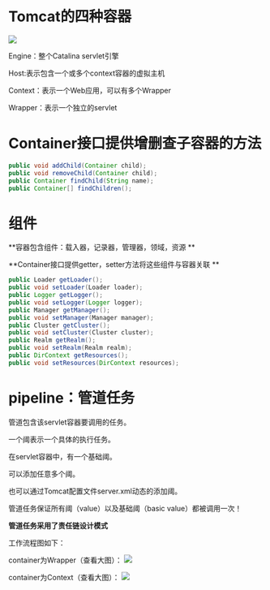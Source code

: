 # Tomcat的四种容器

![](/image/TomcatContainer.jpg)

Engine：整个Catalina servlet引擎

Host:表示包含一个或多个context容器的虚拟主机

Context：表示一个Web应用，可以有多个Wrapper

Wrapper：表示一个独立的servlet

# Container接口提供增删查子容器的方法

```java
public void addChild(Container child);
public void removeChild(Container child);
public Container findChild(String name);
public Container[] findChildren();
```

# 组件

**容器包含组件：载入器，记录器，管理器，领域，资源  **

**Container接口提供getter，setter方法将这些组件与容器关联  **

```java
public Loader getLoader();
public void setLoader(Loader loader);
public Logger getLogger();
public void setLogger(Logger logger);
public Manager getManager();
public void setManager(Manager manager);
public Cluster getCluster();
public void setCluster(Cluster cluster);    
public Realm getRealm();
public void setRealm(Realm realm);
public DirContext getResources();
public void setResources(DirContext resources);
```

# pipeline：管道任务

管道包含该servlet容器要调用的任务。

一个阈表示一个具体的执行任务。

在servlet容器中，有一个基础阈。

可以添加任意多个阈。

也可以通过Tomcat配置文件server.xml动态的添加阈。

管道任务保证所有阈（value）以及基础阈（basic value）都被调用一次！

**管道任务采用了责任链设计模式**

工作流程图如下：

container为Wrapper（查看大图）：
![](/image/container.png)

container为Context（查看大图）：
![](/image/container2.png)













